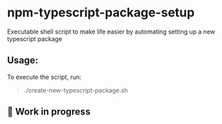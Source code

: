 # npm-typescript-package-setup
Executable shell script to make life easier by automating setting up a new typescript package

## Usage:
To execute the script, run:
> ./create-new-typescript-package.sh


## :construction: Work in progress
